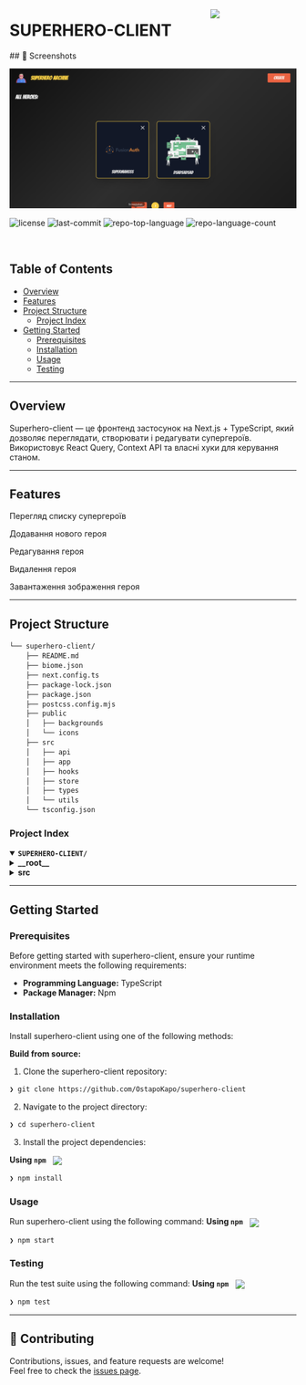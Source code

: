 <div align="left" style="position: relative;">
<img src="https://img.icons8.com/?size=512&id=55494&format=png" align="right" width="30%" style="margin: -20px 0 0 20px;">
<h1>SUPERHERO-CLIENT</h1>
## 📸 Screenshots

![App Screenshot](./public/backgrounds/screenshot1.png)
<p align="left">
	<img src="https://img.shields.io/github/license/OstapoKapo/superhero-client?style=default&logo=opensourceinitiative&logoColor=white&color=0080ff" alt="license">
	<img src="https://img.shields.io/github/last-commit/OstapoKapo/superhero-client?style=default&logo=git&logoColor=white&color=0080ff" alt="last-commit">
	<img src="https://img.shields.io/github/languages/top/OstapoKapo/superhero-client?style=default&color=0080ff" alt="repo-top-language">
	<img src="https://img.shields.io/github/languages/count/OstapoKapo/superhero-client?style=default&color=0080ff" alt="repo-language-count">
</p>
<p align="left"><!-- default option, no dependency badges. -->
</p>
<p align="left">
	<!-- default option, no dependency badges. -->
</p>
</div>
<br clear="right">

##  Table of Contents

- [ Overview](#-overview)
- [ Features](#-features)
- [ Project Structure](#-project-structure)
  - [ Project Index](#-project-index)
- [ Getting Started](#-getting-started)
  - [ Prerequisites](#-prerequisites)
  - [ Installation](#-installation)
  - [ Usage](#-usage)
  - [ Testing](#-testing)

---

##  Overview

Superhero-client — це фронтенд застосунок на Next.js + TypeScript, який дозволяє переглядати, створювати і редагувати супергероїв.
Використовує React Query, Context API та власні хуки для керування станом.

---

##  Features

 Перегляд списку супергероїв

 Додавання нового героя

 Редагування героя

 Видалення героя

 Завантаження зображення героя

---

##  Project Structure

```sh
└── superhero-client/
    ├── README.md
    ├── biome.json
    ├── next.config.ts
    ├── package-lock.json
    ├── package.json
    ├── postcss.config.mjs
    ├── public
    │   ├── backgrounds
    │   └── icons
    ├── src
    │   ├── api
    │   ├── app
    │   ├── hooks
    │   ├── store
    │   ├── types
    │   └── utils
    └── tsconfig.json
```


###  Project Index
<details open>
	<summary><b><code>SUPERHERO-CLIENT/</code></b></summary>
	<details> <!-- __root__ Submodule -->
		<summary><b>__root__</b></summary>
		<blockquote>
			<table>
			<tr>
				<td><b><a href='https://github.com/OstapoKapo/superhero-client/blob/master/package-lock.json'>package-lock.json</a></b></td>
				<td><code>❯ REPLACE-ME</code></td>
			</tr>
			<tr>
				<td><b><a href='https://github.com/OstapoKapo/superhero-client/blob/master/next.config.ts'>next.config.ts</a></b></td>
				<td><code>❯ REPLACE-ME</code></td>
			</tr>
			<tr>
				<td><b><a href='https://github.com/OstapoKapo/superhero-client/blob/master/tsconfig.json'>tsconfig.json</a></b></td>
				<td><code>❯ REPLACE-ME</code></td>
			</tr>
			<tr>
				<td><b><a href='https://github.com/OstapoKapo/superhero-client/blob/master/postcss.config.mjs'>postcss.config.mjs</a></b></td>
				<td><code>❯ REPLACE-ME</code></td>
			</tr>
			<tr>
				<td><b><a href='https://github.com/OstapoKapo/superhero-client/blob/master/biome.json'>biome.json</a></b></td>
				<td><code>❯ REPLACE-ME</code></td>
			</tr>
			<tr>
				<td><b><a href='https://github.com/OstapoKapo/superhero-client/blob/master/package.json'>package.json</a></b></td>
				<td><code>❯ REPLACE-ME</code></td>
			</tr>
			</table>
		</blockquote>
	</details>
	<details> <!-- src Submodule -->
		<summary><b>src</b></summary>
		<blockquote>
			<details>
				<summary><b>types</b></summary>
				<blockquote>
					<table>
					<tr>
						<td><b><a href='https://github.com/OstapoKapo/superhero-client/blob/master/src/types/index.ts'>index.ts</a></b></td>
						<td><code>❯ REPLACE-ME</code></td>
					</tr>
					</table>
				</blockquote>
			</details>
			<details>
				<summary><b>hooks</b></summary>
				<blockquote>
					<table>
					<tr>
						<td><b><a href='https://github.com/OstapoKapo/superhero-client/blob/master/src/hooks/useCreateHeroMutation.ts'>useCreateHeroMutation.ts</a></b></td>
						<td><code>❯ REPLACE-ME</code></td>
					</tr>
					<tr>
						<td><b><a href='https://github.com/OstapoKapo/superhero-client/blob/master/src/hooks/useDeleteHeroMutation.ts'>useDeleteHeroMutation.ts</a></b></td>
						<td><code>❯ REPLACE-ME</code></td>
					</tr>
					<tr>
						<td><b><a href='https://github.com/OstapoKapo/superhero-client/blob/master/src/hooks/useForm.ts'>useForm.ts</a></b></td>
						<td><code>❯ REPLACE-ME</code></td>
					</tr>
					<tr>
						<td><b><a href='https://github.com/OstapoKapo/superhero-client/blob/master/src/hooks/useChangeHeroMutation.ts'>useChangeHeroMutation.ts</a></b></td>
						<td><code>❯ REPLACE-ME</code></td>
					</tr>
					</table>
				</blockquote>
			</details>
			<details>
				<summary><b>store</b></summary>
				<blockquote>
					<table>
					<tr>
						<td><b><a href='https://github.com/OstapoKapo/superhero-client/blob/master/src/store/heroListContext.tsx'>heroListContext.tsx</a></b></td>
						<td><code>❯ REPLACE-ME</code></td>
					</tr>
					</table>
				</blockquote>
			</details>
			<details>
				<summary><b>utils</b></summary>
				<blockquote>
					<table>
					<tr>
						<td><b><a href='https://github.com/OstapoKapo/superhero-client/blob/master/src/utils/restAPIConfig.ts'>restAPIConfig.ts</a></b></td>
						<td><code>❯ REPLACE-ME</code></td>
					</tr>
					</table>
				</blockquote>
			</details>
			<details>
				<summary><b>api</b></summary>
				<blockquote>
					<table>
					<tr>
						<td><b><a href='https://github.com/OstapoKapo/superhero-client/blob/master/src/api/superheroAPI.ts'>superheroAPI.ts</a></b></td>
						<td><code>❯ REPLACE-ME</code></td>
					</tr>
					</table>
				</blockquote>
			</details>
			<details>
				<summary><b>app</b></summary>
				<blockquote>
					<table>
					<tr>
						<td><b><a href='https://github.com/OstapoKapo/superhero-client/blob/master/src/app/layout.tsx'>layout.tsx</a></b></td>
						<td><code>❯ REPLACE-ME</code></td>
					</tr>
					<tr>
						<td><b><a href='https://github.com/OstapoKapo/superhero-client/blob/master/src/app/globals.css'>globals.css</a></b></td>
						<td><code>❯ REPLACE-ME</code></td>
					</tr>
					<tr>
						<td><b><a href='https://github.com/OstapoKapo/superhero-client/blob/master/src/app/page.tsx'>page.tsx</a></b></td>
						<td><code>❯ REPLACE-ME</code></td>
					</tr>
					</table>
					<details>
						<summary><b>components</b></summary>
						<blockquote>
							<details>
								<summary><b>layout</b></summary>
								<blockquote>
									<table>
									<tr>
										<td><b><a href='https://github.com/OstapoKapo/superhero-client/blob/master/src/app/components/layout/footer.tsx'>footer.tsx</a></b></td>
										<td><code>❯ REPLACE-ME</code></td>
									</tr>
									<tr>
										<td><b><a href='https://github.com/OstapoKapo/superhero-client/blob/master/src/app/components/layout/header.tsx'>header.tsx</a></b></td>
										<td><code>❯ REPLACE-ME</code></td>
									</tr>
									<tr>
										<td><b><a href='https://github.com/OstapoKapo/superhero-client/blob/master/src/app/components/layout/queryClient.tsx'>queryClient.tsx</a></b></td>
										<td><code>❯ REPLACE-ME</code></td>
									</tr>
									</table>
								</blockquote>
							</details>
							<details>
								<summary><b>ui</b></summary>
								<blockquote>
									<table>
									<tr>
										<td><b><a href='https://github.com/OstapoKapo/superhero-client/blob/master/src/app/components/ui/imageUploader.tsx'>imageUploader.tsx</a></b></td>
										<td><code>❯ REPLACE-ME</code></td>
									</tr>
									<tr>
										<td><b><a href='https://github.com/OstapoKapo/superhero-client/blob/master/src/app/components/ui/inputField.tsx'>inputField.tsx</a></b></td>
										<td><code>❯ REPLACE-ME</code></td>
									</tr>
									<tr>
										<td><b><a href='https://github.com/OstapoKapo/superhero-client/blob/master/src/app/components/ui/textAreaField.tsx'>textAreaField.tsx</a></b></td>
										<td><code>❯ REPLACE-ME</code></td>
									</tr>
									<tr>
										<td><b><a href='https://github.com/OstapoKapo/superhero-client/blob/master/src/app/components/ui/form.tsx'>form.tsx</a></b></td>
										<td><code>❯ REPLACE-ME</code></td>
									</tr>
									<tr>
										<td><b><a href='https://github.com/OstapoKapo/superhero-client/blob/master/src/app/components/ui/HeroImage.tsx'>HeroImage.tsx</a></b></td>
										<td><code>❯ REPLACE-ME</code></td>
									</tr>
									</table>
								</blockquote>
							</details>
						</blockquote>
					</details>
					<details>
						<summary><b>create-hero</b></summary>
						<blockquote>
							<table>
							<tr>
								<td><b><a href='https://github.com/OstapoKapo/superhero-client/blob/master/src/app/create-hero/page.tsx'>page.tsx</a></b></td>
								<td><code>❯ REPLACE-ME</code></td>
							</tr>
							</table>
						</blockquote>
					</details>
					<details>
						<summary><b>heroes</b></summary>
						<blockquote>
							<table>
							<tr>
								<td><b><a href='https://github.com/OstapoKapo/superhero-client/blob/master/src/app/heroes/page.tsx'>page.tsx</a></b></td>
								<td><code>❯ REPLACE-ME</code></td>
							</tr>
							</table>
							<details>
								<summary><b>components</b></summary>
								<blockquote>
									<details>
										<summary><b>container</b></summary>
										<blockquote>
											<table>
											<tr>
												<td><b><a href='https://github.com/OstapoKapo/superhero-client/blob/master/src/app/heroes/components/container/allHeroesContainer.tsx'>allHeroesContainer.tsx</a></b></td>
												<td><code>❯ REPLACE-ME</code></td>
											</tr>
											</table>
										</blockquote>
									</details>
									<details>
										<summary><b>ui</b></summary>
										<blockquote>
											<table>
											<tr>
												<td><b><a href='https://github.com/OstapoKapo/superhero-client/blob/master/src/app/heroes/components/ui/pagination.tsx'>pagination.tsx</a></b></td>
												<td><code>❯ REPLACE-ME</code></td>
											</tr>
											<tr>
												<td><b><a href='https://github.com/OstapoKapo/superhero-client/blob/master/src/app/heroes/components/ui/heroCard.tsx'>heroCard.tsx</a></b></td>
												<td><code>❯ REPLACE-ME</code></td>
											</tr>
											</table>
										</blockquote>
									</details>
								</blockquote>
							</details>
							<details>
								<summary><b>[id]</b></summary>
								<blockquote>
									<table>
									<tr>
										<td><b><a href='https://github.com/OstapoKapo/superhero-client/blob/master/src/app/heroes/[id]/page.tsx'>page.tsx</a></b></td>
										<td><code>❯ REPLACE-ME</code></td>
									</tr>
									</table>
									<details>
										<summary><b>components</b></summary>
										<blockquote>
											<details>
												<summary><b>container</b></summary>
												<blockquote>
													<table>
													<tr>
														<td><b><a href='https://github.com/OstapoKapo/superhero-client/blob/master/src/app/heroes/[id]/components/container/heroInfoContainer.tsx'>heroInfoContainer.tsx</a></b></td>
														<td><code>❯ REPLACE-ME</code></td>
													</tr>
													</table>
												</blockquote>
											</details>
											<details>
												<summary><b>ui</b></summary>
												<blockquote>
													<table>
													<tr>
														<td><b><a href='https://github.com/OstapoKapo/superhero-client/blob/master/src/app/heroes/[id]/components/ui/heroImgPagination.tsx'>heroImgPagination.tsx</a></b></td>
														<td><code>❯ REPLACE-ME</code></td>
													</tr>
													<tr>
														<td><b><a href='https://github.com/OstapoKapo/superhero-client/blob/master/src/app/heroes/[id]/components/ui/heroDescription.tsx'>heroDescription.tsx</a></b></td>
														<td><code>❯ REPLACE-ME</code></td>
													</tr>
													</table>
												</blockquote>
											</details>
										</blockquote>
									</details>
								</blockquote>
							</details>
						</blockquote>
					</details>
				</blockquote>
			</details>
		</blockquote>
	</details>
</details>

---
##  Getting Started

###  Prerequisites

Before getting started with superhero-client, ensure your runtime environment meets the following requirements:

- **Programming Language:** TypeScript
- **Package Manager:** Npm


###  Installation

Install superhero-client using one of the following methods:

**Build from source:**

1. Clone the superhero-client repository:
```sh
❯ git clone https://github.com/OstapoKapo/superhero-client
```

2. Navigate to the project directory:
```sh
❯ cd superhero-client
```

3. Install the project dependencies:


**Using `npm`** &nbsp; [<img align="center" src="https://img.shields.io/badge/npm-CB3837.svg?style={badge_style}&logo=npm&logoColor=white" />](https://www.npmjs.com/)

```sh
❯ npm install
```




###  Usage
Run superhero-client using the following command:
**Using `npm`** &nbsp; [<img align="center" src="https://img.shields.io/badge/npm-CB3837.svg?style={badge_style}&logo=npm&logoColor=white" />](https://www.npmjs.com/)

```sh
❯ npm start
```


###  Testing
Run the test suite using the following command:
**Using `npm`** &nbsp; [<img align="center" src="https://img.shields.io/badge/npm-CB3837.svg?style={badge_style}&logo=npm&logoColor=white" />](https://www.npmjs.com/)

```sh
❯ npm test
```


---
## 🤝 Contributing
Contributions, issues, and feature requests are welcome!  
Feel free to check the [issues page](https://github.com/OstapoKapo/superhero-client/issues).
